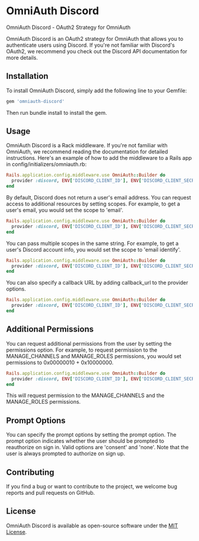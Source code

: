 # OmniAuth Discord

OmniAuth Discord - OAuth2 Strategy for OmniAuth

OmniAuth Discord is an OAuth2 strategy for OmniAuth that allows you to authenticate users using Discord. If you're not familiar with Discord's OAuth2, we recommend you check out the Discord API documentation for more details.

## Installation

To install OmniAuth Discord, simply add the following line to your Gemfile:

```ruby
gem 'omniauth-discord'
```

Then run bundle install to install the gem.

## Usage

OmniAuth Discord is a Rack middleware. If you're not familiar with OmniAuth, we recommend reading the documentation for detailed instructions. Here's an example of how to add the middleware to a Rails app in config/initializers/omniauth.rb:

```ruby
Rails.application.config.middleware.use OmniAuth::Builder do
  provider :discord, ENV['DISCORD_CLIENT_ID'], ENV['DISCORD_CLIENT_SECRET']
end
```

By default, Discord does not return a user's email address. You can request access to additional resources by setting scopes. For example, to get a user's email, you would set the scope to 'email'.

```ruby
Rails.application.config.middleware.use OmniAuth::Builder do
  provider :discord, ENV['DISCORD_CLIENT_ID'], ENV['DISCORD_CLIENT_SECRET'], scope: 'email'
end
```

You can pass multiple scopes in the same string. For example, to get a user's Discord account info, you would set the scope to 'email identify'.


```ruby
Rails.application.config.middleware.use OmniAuth::Builder do
  provider :discord, ENV['DISCORD_CLIENT_ID'], ENV['DISCORD_CLIENT_SECRET'], scope: 'email identify'
end
```

You can also specify a callback URL by adding callback_url to the provider options.


```ruby
Rails.application.config.middleware.use OmniAuth::Builder do
  provider :discord, ENV['DISCORD_CLIENT_ID'], ENV['DISCORD_CLIENT_SECRET'], scope: 'email identify', callback_url: 'https://someurl.com/users/auth/discord/callback'
end
```

## Additional Permissions

You can request additional permissions from the user by setting the permissions option. For example, to request permission to the MANAGE_CHANNELS and MANAGE_ROLES permissions, you would set permissions to 0x00000010 + 0x10000000.

```ruby
Rails.application.config.middleware.use OmniAuth::Builder do
  provider :discord, ENV['DISCORD_CLIENT_ID'], ENV['DISCORD_CLIENT_SECRET'], scope: 'identify  bot', permissions: 0x00000010 + 0x10000000
end
```

This will request permission to the MANAGE_CHANNELS and the MANAGE_ROLES
permissions.

## Prompt Options

You can specify the prompt options by setting the prompt option. The prompt option indicates whether the user should be prompted to reauthorize on sign in. Valid options are 'consent' and 'none'. Note that the user is always prompted to authorize on sign up.

## Contributing

If you find a bug or want to contribute to the project, we welcome bug reports and pull requests on GitHub.


## License

OmniAuth Discord is available as open-source software under the [MIT License](http://opensource.org/licenses/MIT).
